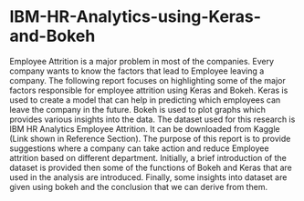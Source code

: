 # IBM-HR-Analytics-using-Keras-and-Bokeh

Employee Attrition is a major problem in most of the companies. Every company wants to know the factors that lead to Employee leaving a company. The following report focuses on highlighting some of the major factors responsible for employee attrition using Keras and Bokeh. Keras is used to create a model that can help in predicting which employees can leave the company in the future. Bokeh is used to plot graphs which provides various insights into the data. The dataset used for this research is IBM HR Analytics Employee Attrition. It can be downloaded from Kaggle (Link shown in Reference Section). The purpose of this report is to provide suggestions where a company can take action and reduce Employee attrition based on different department. Initially, a brief introduction of the dataset is provided then some of the functions of Bokeh and Keras that are used in the analysis are introduced. Finally, some insights into dataset are given using bokeh and the conclusion that we can derive from them.
